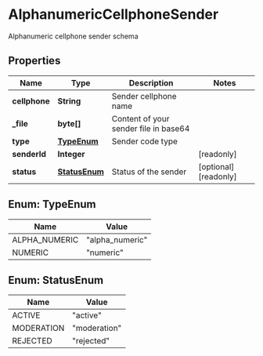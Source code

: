 

# AlphanumericCellphoneSender

Alphanumeric cellphone sender schema

## Properties

| Name | Type | Description | Notes |
|------------ | ------------- | ------------- | -------------|
|**cellphone** | **String** | Sender cellphone name |  |
|**_file** | **byte[]** | Content of your sender file in base64 |  |
|**type** | [**TypeEnum**](#TypeEnum) | Sender code type |  |
|**senderId** | **Integer** |  |  [readonly] |
|**status** | [**StatusEnum**](#StatusEnum) | Status of the sender |  [optional] [readonly] |



## Enum: TypeEnum

| Name | Value |
|---- | -----|
| ALPHA_NUMERIC | &quot;alpha_numeric&quot; |
| NUMERIC | &quot;numeric&quot; |



## Enum: StatusEnum

| Name | Value |
|---- | -----|
| ACTIVE | &quot;active&quot; |
| MODERATION | &quot;moderation&quot; |
| REJECTED | &quot;rejected&quot; |



